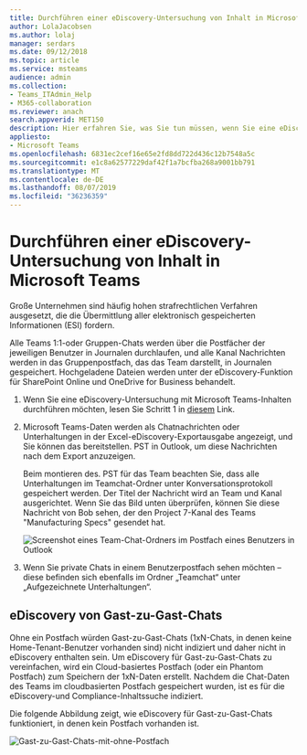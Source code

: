 ```yaml
---
title: Durchführen einer eDiscovery-Untersuchung von Inhalt in Microsoft Teams
author: LolaJacobsen
ms.author: lolaj
manager: serdars
ms.date: 09/12/2018
ms.topic: article
ms.service: msteams
audience: admin
ms.collection:
- Teams_ITAdmin_Help
- M365-collaboration
ms.reviewer: anach
search.appverid: MET150
description: Hier erfahren Sie, was Sie tun müssen, wenn Sie eine eDiscovery durchführen, zum Beispiel, wenn Sie alle elektronisch gespeicherten Informationen für Gerichtsverfahren eingereicht müssen.
appliesto:
- Microsoft Teams
ms.openlocfilehash: 6831ec2cef16e65e2fd8dd722d436c12b7548a5c
ms.sourcegitcommit: e1c8a62577229daf42f1a7bcfba268a9001bb791
ms.translationtype: MT
ms.contentlocale: de-DE
ms.lasthandoff: 08/07/2019
ms.locfileid: "36236359"
---
```

<a name="conduct-an-ediscovery-investigation-of-content-in-microsoft-teams"></a>Durchführen einer eDiscovery-Untersuchung von Inhalt in Microsoft Teams
============================

Große Unternehmen sind häufig hohen strafrechtlichen Verfahren ausgesetzt, die die Übermittlung aller elektronisch gespeicherten Informationen (ESI) fordern.

Alle Teams 1:1-oder Gruppen-Chats werden über die Postfächer der jeweiligen Benutzer in Journalen durchlaufen, und alle Kanal Nachrichten werden in das Gruppenpostfach, das das Team darstellt, in Journalen gespeichert. Hochgeladene Dateien werden unter der eDiscovery-Funktion für SharePoint Online und OneDrive for Business behandelt.

1.  Wenn Sie eine eDiscovery-Untersuchung mit Microsoft Teams-Inhalten durchführen möchten, lesen Sie Schritt 1 in [diesem](https://support.office.com/article/Manage-eDiscovery-cases-in-the-Office-365-Security-Compliance-Center-edea80d6-20a7-40fb-b8c4-5e8c8395f6da) Link.

2.  Microsoft Teams-Daten werden als Chatnachrichten oder Unterhaltungen in der Excel-eDiscovery-Exportausgabe angezeigt, und Sie können das bereitstellen. PST in Outlook, um diese Nachrichten nach dem Export anzuzeigen.

    Beim montieren des. PST für das Team beachten Sie, dass alle Unterhaltungen im Teamchat-Ordner unter Konversationsprotokoll gespeichert werden. Der Titel der Nachricht wird an Team und Kanal ausgerichtet. Wenn Sie das Bild unten überprüfen, können Sie diese Nachricht von Bob sehen, der den Project 7-Kanal des Teams "Manufacturing Specs" gesendet hat.

    ![Screenshot eines Team-Chat-Ordners im Postfach eines Benutzers in Outlook](media/Conduct_an_eDiscovery_investigation_of_content_in_Microsoft_Teams_image1.png)

3.  Wenn Sie private Chats in einem Benutzerpostfach sehen möchten – diese befinden sich ebenfalls im Ordner „Teamchat“ unter „Aufgezeichnete Unterhaltungen“.

## <a name="ediscovery-of-guest-to-guest-chats"></a>eDiscovery von Gast-zu-Gast-Chats

Ohne ein Postfach würden Gast-zu-Gast-Chats (1xN-Chats, in denen keine Home-Tenant-Benutzer vorhanden sind) nicht indiziert und daher nicht in eDiscovery enthalten sein. Um eDiscovery für Gast-zu-Gast-Chats zu vereinfachen, wird ein Cloud-basiertes Postfach (oder ein Phantom Postfach) zum Speichern der 1xN-Daten erstellt. Nachdem die Chat-Daten des Teams im cloudbasierten Postfach gespeichert wurden, ist es für die eDiscovery-und Compliance-Inhaltssuche indiziert.

Die folgende Abbildung zeigt, wie eDiscovery für Gast-zu-Gast-Chats funktioniert, in denen kein Postfach vorhanden ist.

![Gast-zu-Gast-Chats-mit-ohne-Postfach](media/conduct-an-ediscovery-investigation-of-content-in-microsoft-teams-image2.png)
